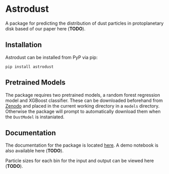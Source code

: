 # Astrodust

A package for predicting the distribution of dust particles in protoplanetary disk based of our paper here (**TODO**).

## Installation

Astrodust can be installed from PyP via pip: 

`pip install astrodust`

## Pretrained Models

The package requires two pretrained models, a random forest regression model and XGBoost classifier. These can be downloaded beforehand from [Zenodo](https://zenodo.org/record/4662910#.YGx_bGRue3I) and placed in the current working directory in a `models` directory. Otherwise the package will prompt to automatically download them when the `DustModel` is instaniated.

## Documentation

The documentation for the package is located [here](https://kehoffman3.github.io/astrodust/docs/docs/astrodust.html). A demo notebook is also available here (**TODO**).

Particle sizes for each bin for the input and output can be viewed here (**TODO**).

